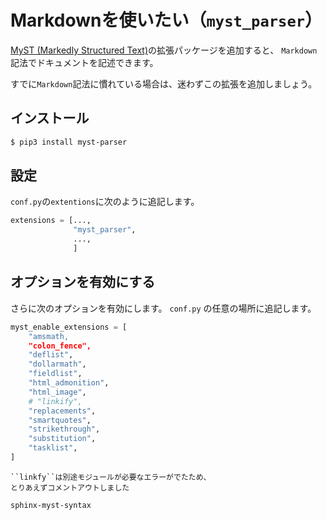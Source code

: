 # Markdownを使いたい（``myst_parser``）

[MyST (Markedly Structured Text)](https://myst-parser.readthedocs.io/en/latest/intro.html)の拡張パッケージを追加すると、
``Markdown``記法でドキュメントを記述できます。

すでに``Markdown``記法に慣れている場合は、迷わずこの拡張を追加しましょう。

## インストール

```bash
$ pip3 install myst-parser
```

## 設定

``conf.py``の``extentions``に次のように追記します。

```python
extensions = [...,
              "myst_parser",
              ...,
              ]
```

## オプションを有効にする

さらに次のオプションを有効にします。
``conf.py`` の任意の場所に追記します。

```python
myst_enable_extensions = [
    "amsmath,
    "colon_fence",
    "deflist",
    "dollarmath",
    "fieldlist",
    "html_admonition",
    "html_image",
    # "linkify",
    "replacements",
    "smartquotes",
    "strikethrough",
    "substitution",
    "tasklist",
]
```

```{note}
``linkfy``は別途モジュールが必要なエラーがでたため、
とりあえずコメントアウトしました
```

```{toctree}
sphinx-myst-syntax
```
